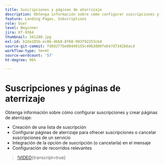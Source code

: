 ```yaml
---
title: Suscripciones y páginas de aterrizaje
description: Obtenga información sobre cómo configurar suscripciones y crear páginas de aterrizaje.
feature: Landing Pages, Subscriptions
role: User
level: Beginner
jira: KT-9364
thumbnail: 341280.jpg
exl-id: b2da105b-ec0b-4bb8-8f68-993f92253cb4
source-git-commit: fd9d277be00449155c49b3809fe647d7342b6acd
workflow-type: tm+mt
source-wordcount: '57'
ht-degree: 96%

---
```


# Suscripciones y páginas de aterrizaje

Obtenga información sobre cómo configurar suscripciones y crear páginas de aterrizaje:

* Creación de una lista de suscripción
* Configurar páginas de aterrizaje para ofrecer suscripciones o cancelar suscripciones de un servicio
* Integración de la opción de suscripción (o cancelarla) en el mensaje
* Configuración de recorridos relevantes

>[!VIDEO](https://video.tv.adobe.com/v/341280?quality=12&learn=on){transcript=true}
